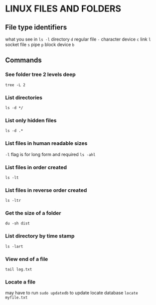 # LINUX FILES AND FOLDERS

## File type identifiers
what you see in `ls -l`
directory           `d`
regular file        `-`
character device    `c`
link                `l`
socket file         `s`
pipe                `p`
block device        `b`

## Commands

### See folder tree 2 levels deep

`tree -L 2`

### List directories

`ls -d */`

### List only hidden files

`ls -d .*`

### List files in human readable sizes

`-l` flag is for long form and required
`ls -ahl`

### List files in order created
`ls -lt`

### List files in reverse order created
`ls -ltr`

### Get the size of a folder

`du -sh dist`

### List directory by time stamp

`ls -lart`

### View end of a file

`tail log.txt`

### Locate a file
may have to run `sudo updatedb` to update locate database
`locate myfile.txt`
